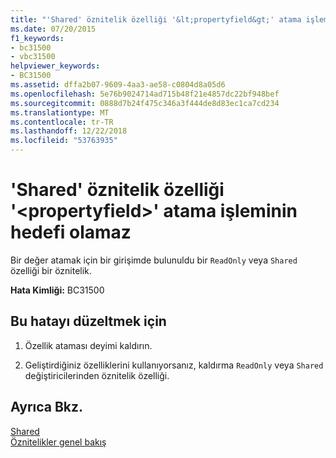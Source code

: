 ```yaml
---
title: "'Shared' öznitelik özelliği '&lt;propertyfield&gt;' atama işleminin hedefi olamaz"
ms.date: 07/20/2015
f1_keywords:
- bc31500
- vbc31500
helpviewer_keywords:
- BC31500
ms.assetid: dffa2b07-9609-4aa3-ae58-c0804d8a05d6
ms.openlocfilehash: 5e76b9024714ad715b48f21e4857dc22bf948bef
ms.sourcegitcommit: 0888d7b24f475c346a3f444de8d83ec1ca7cd234
ms.translationtype: MT
ms.contentlocale: tr-TR
ms.lasthandoff: 12/22/2018
ms.locfileid: "53763935"
---
```

# <a name="shared-attribute-property-ltpropertyfieldgt-cannot-be-the-target-of-an-assignment"></a>'Shared' öznitelik özelliği '&lt;propertyfield&gt;' atama işleminin hedefi olamaz
Bir değer atamak için bir girişimde bulunuldu bir `ReadOnly` veya `Shared` özelliği bir öznitelik.  
  
 **Hata Kimliği:** BC31500  
  
## <a name="to-correct-this-error"></a>Bu hatayı düzeltmek için  
  
1.  Özellik ataması deyimi kaldırın.  
  
2.  Geliştirdiğiniz özelliklerini kullanıyorsanız, kaldırma `ReadOnly` veya `Shared` değiştiricilerinden öznitelik özelliği.  
  
## <a name="see-also"></a>Ayrıca Bkz.  
 [Shared](../../visual-basic/language-reference/modifiers/shared.md)  
 [Öznitelikler genel bakış](~/docs/visual-basic/programming-guide/concepts/attributes/index.md)
